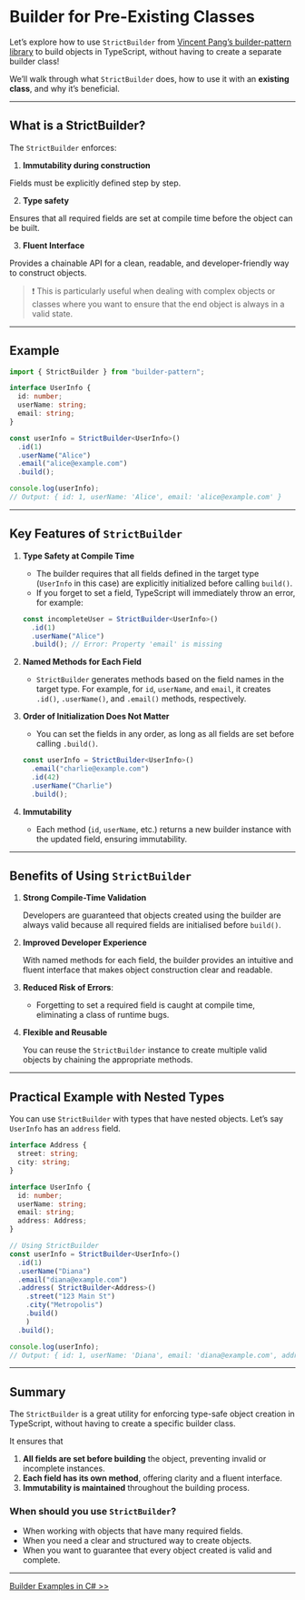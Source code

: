 # Builder for Pre-Existing Classes

Let’s explore how to use `StrictBuilder` from [Vincent Pang’s builder-pattern library](https://github.com/vincent-pang/builder-pattern) to build objects in TypeScript, without having to create a separate builder class!

We’ll walk through what `StrictBuilder` does, how to use it with an **existing class**, and why it’s beneficial.

---

## **What is a StrictBuilder?**

The `StrictBuilder` enforces:
1. **Immutability during construction**

Fields must be explicitly defined step by step.

2. **Type safety**

Ensures that all required fields are set at compile time before the object can be built.

3. **Fluent Interface**

Provides a chainable API for a clean, readable, and developer-friendly way to construct objects.

> :exclamation: This is particularly useful when dealing with complex objects or classes where you want to ensure that the end object is always in a valid state.

---

## **Example**

```typescript
import { StrictBuilder } from "builder-pattern";

interface UserInfo {
  id: number;
  userName: string;
  email: string;
}

const userInfo = StrictBuilder<UserInfo>()
  .id(1) 
  .userName("Alice") 
  .email("alice@example.com") 
  .build(); 

console.log(userInfo);
// Output: { id: 1, userName: 'Alice', email: 'alice@example.com' }
```

---

## **Key Features of `StrictBuilder`**

1. **Type Safety at Compile Time**
   - The builder requires that all fields defined in the target type (`UserInfo` in this case) are explicitly initialized before calling `build()`.
   - If you forget to set a field, TypeScript will immediately throw an error, for example:

   ```typescript
   const incompleteUser = StrictBuilder<UserInfo>()
     .id(1)
     .userName("Alice")
     .build(); // Error: Property 'email' is missing
   ```

2. **Named Methods for Each Field**
   - `StrictBuilder` generates methods based on the field names in the target type. For example, for `id`, `userName`, and `email`, it creates `.id()`, `.userName()`, and `.email()` methods, respectively.

3. **Order of Initialization Does Not Matter**
   - You can set the fields in any order, as long as all fields are set before calling `.build()`.

   ```typescript
   const userInfo = StrictBuilder<UserInfo>()
     .email("charlie@example.com")
     .id(42)
     .userName("Charlie")
     .build();
   ```

4. **Immutability**
   - Each method (`id`, `userName`, etc.) returns a new builder instance with the updated field, ensuring immutability.

---

## **Benefits of Using `StrictBuilder`**

1. **Strong Compile-Time Validation**

   Developers are guaranteed that objects created using the builder are always valid because all required fields are initialised before `build()`.

2. **Improved Developer Experience**

   With named methods for each field, the builder provides an intuitive and fluent interface that makes object construction clear and readable.

3. **Reduced Risk of Errors**:
   - Forgetting to set a required field is caught at compile time, eliminating a class of runtime bugs.

4. **Flexible and Reusable**
   
   You can reuse the `StrictBuilder` instance to create multiple valid objects by chaining the appropriate methods.

---

## **Practical Example with Nested Types**

You can use `StrictBuilder` with types that have nested objects. Let’s say `UserInfo` has an `address` field.

```typescript
interface Address {
  street: string;
  city: string;
}

interface UserInfo {
  id: number;
  userName: string;
  email: string;
  address: Address;
}

// Using StrictBuilder
const userInfo = StrictBuilder<UserInfo>()
  .id(1)
  .userName("Diana")
  .email("diana@example.com")
  .address( StrictBuilder<Address>()
    .street("123 Main St")
    .city("Metropolis")
    .build()
    ) 
  .build();

console.log(userInfo);
// Output: { id: 1, userName: 'Diana', email: 'diana@example.com', address: { street: '123 Main St', city: 'Metropolis' } }
```

---

## **Summary**

The `StrictBuilder` is a great utility for enforcing type-safe object creation in TypeScript, without having to create a specific builder class.

It ensures that
1. **All fields are set before building** the object, preventing invalid or incomplete instances.
2. **Each field has its own method**, offering clarity and a fluent interface.
3. **Immutability is maintained** throughout the building process.

### When should you use `StrictBuilder`?
- When working with objects that have many required fields.
- When you need a clear and structured way to create objects.
- When you want to guarantee that every object created is valid and complete.

---

[Builder Examples in C# >>](./addenda.md)